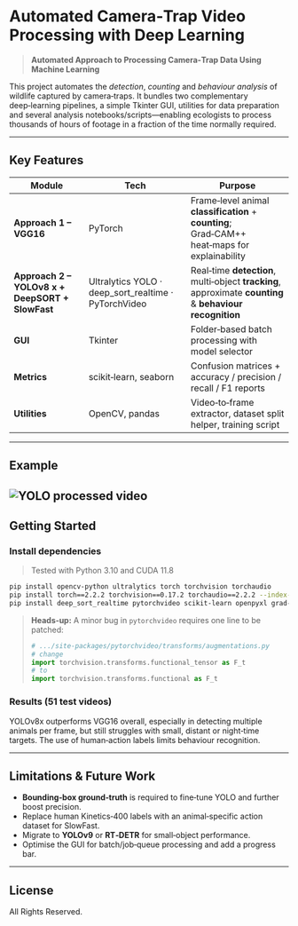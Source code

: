 # Automated Camera‑Trap Video Processing with Deep Learning

> **Automated Approach to Processing Camera‑Trap Data Using Machine Learning**  

This project automates the _detection_, _counting_ and _behaviour analysis_ of wildlife captured by camera‑traps. It bundles two complementary deep‑learning pipelines, a simple Tkinter GUI, utilities for data preparation and several analysis notebooks/scripts—enabling ecologists to process thousands of hours of footage in a fraction of the time normally required.

---
## Key Features
| Module | Tech | Purpose |
|--------|------|---------|
| **Approach 1 – VGG16** | PyTorch | Frame‑level animal **classification** + **counting**; Grad‑CAM++ heat‑maps for explainability |
| **Approach 2 – YOLOv8 x + DeepSORT + SlowFast** | Ultralytics YOLO · deep_sort_realtime · PyTorchVideo | Real‑time **detection**, multi‑object **tracking**, approximate **counting** & **behaviour recognition** |
| **GUI** | Tkinter | Folder‑based batch processing with model selector |
| **Metrics** | scikit‑learn, seaborn | Confusion matrices + accuracy / precision / recall / F1 reports |
| **Utilities** | OpenCV, pandas | Video‑to‑frame extractor, dataset split helper, training script |


---
## Example
![YOLO processed video](GIF/ex1.gif)
---
## Getting Started
### Install dependencies
> Tested with Python 3.10 and CUDA 11.8
```bash
pip install opencv-python ultralytics torch torchvision torchaudio
pip install torch==2.2.2 torchvision==0.17.2 torchaudio==2.2.2 --index-url https://download.pytorch.org/whl/cu118
pip install deep_sort_realtime pytorchvideo scikit-learn openpyxl grad-cam
```
> **Heads‑up:**  A minor bug in `pytorchvideo` requires one line to be patched:
> ```python
> # .../site-packages/pytorchvideo/transforms/augmentations.py
> # change
> import torchvision.transforms.functional_tensor as F_t
> # to
> import torchvision.transforms.functional as F_t
> ```

### Results (51 test videos)

YOLOv8x outperforms VGG16 overall, especially in detecting multiple animals per frame, but still struggles with small, distant or night‑time targets. The use of human‑action labels limits behaviour recognition.

---
## Limitations & Future Work
* **Bounding‑box ground‑truth** is required to fine‑tune YOLO and further boost precision.
* Replace human Kinetics‑400 labels with an animal‑specific action dataset for SlowFast.
* Migrate to **YOLOv9** or **RT‑DETR** for small‑object performance.
* Optimise the GUI for batch/job‑queue processing and add a progress bar.

---
## License
All Rights Reserved.
